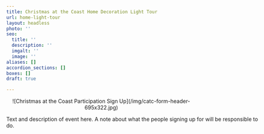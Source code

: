 ```yaml
---
title: Christmas at the Coast Home Decoration Light Tour
url: home-light-tour
layout: headless
photo: ''
seo:
  title: ''
  description: ''
  imgalt: ''
  image: ''
aliases: []
accordion_sections: []
boxes: []
draft: true

---
```

<div style="text-align:center;">![Christmas at the Coast Participation Sign Up](/img/catc-form-header-695x322.jpg)</div>

<p style="width:675px;">Text and description of event here. A note about what the people signing up for will be responsible to do.</p>
<script type="text/javascript" src="https://form.jotform.com/jsform/202676116637155"></script>